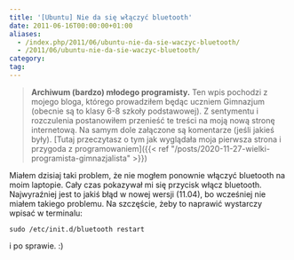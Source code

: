 ```yaml
---
title: '[Ubuntu] Nie da się włączyć bluetooth'
date: 2011-06-16T00:00:00+01:00
aliases:
  - /index.php/2011/06/ubuntu-nie-da-sie-waczyc-bluetooth/
  - /2011/06/ubuntu-nie-da-sie-waczyc-bluetooth/
category:
tag:
---
```


> **Archiwum (bardzo) młodego programisty.** Ten wpis pochodzi z mojego bloga, którego prowadziłem będąc uczniem Gimnazjum (obecnie są to klasy 6-8 szkoły podstawowej). Z sentymentu i rozczulenia postanowiłem przenieść te treści na moją nową stronę internetową. Na samym dole załączone są komentarze (jeśli jakieś były). [Tutaj przeczytasz o tym jak wyglądała moja pierwsza strona i przygoda z programowaniem]({{< ref "/posts/2020-11-27-wielki-programista-gimnazjalista" >}})
> 

Miałem dzisiaj taki problem, że nie mogłem ponownie włączyć bluetooth na moim laptopie. Cały czas pokazywał mi się przycisk włącz bluetooth. Najwyraźniej jest to jakiś błąd w nowej wersji (11.04), bo wcześniej nie miałem takiego problemu. Na szczęście, żeby to naprawić wystarczy wpisać w terminalu:

```
sudo /etc/init.d/bluetooth restart
```

i po sprawie. :)